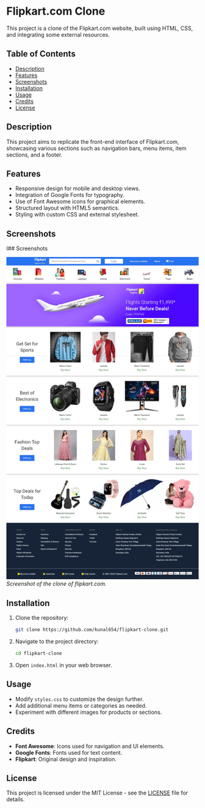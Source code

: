 
# Flipkart.com Clone

This project is a clone of the Flipkart.com website, built using HTML, CSS, and integrating some external resources.

## Table of Contents

- [Description](#description)
- [Features](#features)
- [Screenshots](#screenshots)
- [Installation](#installation)
- [Usage](#usage)
- [Credits](#credits)
- [License](#license)

## Description

This project aims to replicate the front-end interface of Flipkart.com, showcasing various sections such as navigation bars, menu items, item sections, and a footer.

## Features

- Responsive design for mobile and desktop views.
- Integration of Google Fonts for typography.
- Use of Font Awesome icons for graphical elements.
- Structured layout with HTML5 semantics.
- Styling with custom CSS and external stylesheet.

## Screenshots

I## Screenshots

![Navbar](screenshot/CLONEFLIPKART.jpeg)
*Screenshot of the  clone of flipkart.com.*

<!-- Add more screenshots as needed -->


## Installation

1. Clone the repository:

   ```bash
   git clone https://github.com/kunal654/flipkart-clone.git
   ```

2. Navigate to the project directory:

   ```bash
   cd flipkart-clone
   ```

3. Open `index.html` in your web browser.

## Usage

- Modify `styles.css` to customize the design further.
- Add additional menu items or categories as needed.
- Experiment with different images for products or sections.

## Credits

- **Font Awesome**: Icons used for navigation and UI elements.
- **Google Fonts**: Fonts used for text content.
- **Flipkart**: Original design and inspiration.

## License

This project is licensed under the MIT License - see the [LICENSE](LICENSE) file for details.
